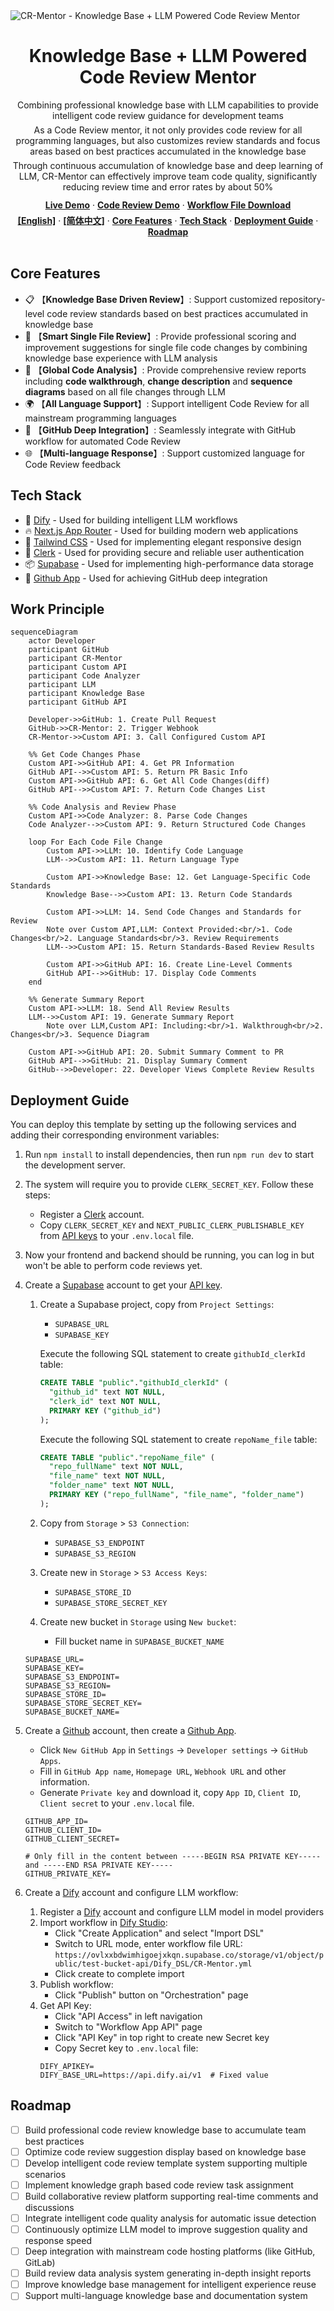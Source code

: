 <div>
  <img alt="CR-Mentor - Knowledge Base + LLM Powered Code Review Mentor" src="https://ovlxxbdwimhigoejxkqn.supabase.co/storage/v1/object/public/test-bucket-api/Dify_DSL/en-homePage.png">
  <h1 align="center">Knowledge Base + LLM Powered Code Review Mentor</h1>
</div>

<div align="center">
  <div>
    Combining professional knowledge base with LLM capabilities to provide intelligent code review guidance for development teams
  </div>
  <div style="margin-top: 6px;">
    As a Code Review mentor, it not only provides code review for all programming languages, but also customizes review standards and focus areas based on best practices accumulated in the knowledge base
  </div>
  <div style="margin-top: 6px;">
    Through continuous accumulation of knowledge base and deep learning of LLM, CR-Mentor can effectively improve team code quality, significantly reducing review time and error rates by about 50%
  </div>
</div>

<div align="center" style="margin-top: 12px;">
  <a href="https://cr-mentor.top/"><strong>Live Demo</strong></a> ·
  <a href="https://github.com/Gijela/CR-Mentor/pull/6"><strong>Code Review Demo</strong></a> ·
  <a href="https://ovlxxbdwimhigoejxkqn.supabase.co/storage/v1/object/public/test-bucket-api/Dify_DSL/CR-Mentor.yml"><strong>Workflow File Download</strong></a>
</div>

<div align="center" style="margin-top: 6px;">
  <a href="README.md"><strong>[English]</strong></a> ·
  <a href="README-zh.md"><strong>[简体中文]</strong></a> ·
  <a href="#core-features"><strong>Core Features</strong></a> ·
  <a href="#tech-stack"><strong>Tech Stack</strong></a> ·
  <a href="#deployment-guide"><strong>Deployment Guide</strong></a> ·
  <a href="#roadmap"><strong>Roadmap</strong></a>
</div>
<br/>

## Core Features

- 📋 【**Knowledge Base Driven Review**】: Support customized repository-level code review standards based on best practices accumulated in knowledge base
- 🤖 【**Smart Single File Review**】: Provide professional scoring and improvement suggestions for single file code changes by combining knowledge base experience with LLM analysis
- 🚀 【**Global Code Analysis**】: Provide comprehensive review reports including **code walkthrough**, **change description** and **sequence diagrams** based on all file changes through LLM
- 🌍 【**All Language Support**】: Support intelligent Code Review for all mainstream programming languages
- 🔄 【**GitHub Deep Integration**】: Seamlessly integrate with GitHub workflow for automated Code Review
- 🌐 【**Multi-language Response**】: Support customized language for Code Review feedback

## Tech Stack

- 🧠 [Dify](https://dify.ai/) - Used for building intelligent LLM workflows
- 🔥 [Next.js App Router](https://nextjs.org/docs/app) - Used for building modern web applications
- 🎨 [Tailwind CSS](https://tailwindcss.com/) - Used for implementing elegant responsive design
- 🔐 [Clerk](https://clerk.dev/) - Used for providing secure and reliable user authentication
- 📦 [Supabase](https://supabase.com/) - Used for implementing high-performance data storage
- 🔗 [Github App](https://github.com/apps/cr-mentor) - Used for achieving GitHub deep integration

## Work Principle

```mermaid
sequenceDiagram
    actor Developer
    participant GitHub
    participant CR-Mentor
    participant Custom API
    participant Code Analyzer
    participant LLM
    participant Knowledge Base
    participant GitHub API

    Developer->>GitHub: 1. Create Pull Request
    GitHub->>CR-Mentor: 2. Trigger Webhook
    CR-Mentor->>Custom API: 3. Call Configured Custom API
    
    %% Get Code Changes Phase
    Custom API->>GitHub API: 4. Get PR Information
    GitHub API-->>Custom API: 5. Return PR Basic Info
    Custom API->>GitHub API: 6. Get All Code Changes(diff)
    GitHub API-->>Custom API: 7. Return Code Changes List
    
    %% Code Analysis and Review Phase
    Custom API->>Code Analyzer: 8. Parse Code Changes
    Code Analyzer-->>Custom API: 9. Return Structured Code Changes
    
    loop For Each Code File Change
        Custom API->>LLM: 10. Identify Code Language
        LLM-->>Custom API: 11. Return Language Type
        
        Custom API->>Knowledge Base: 12. Get Language-Specific Code Standards
        Knowledge Base-->>Custom API: 13. Return Code Standards
        
        Custom API->>LLM: 14. Send Code Changes and Standards for Review
        Note over Custom API,LLM: Context Provided:<br/>1. Code Changes<br/>2. Language Standards<br/>3. Review Requirements
        LLM-->>Custom API: 15. Return Standards-Based Review Results
        
        Custom API->>GitHub API: 16. Create Line-Level Comments
        GitHub API-->>GitHub: 17. Display Code Comments
    end
    
    %% Generate Summary Report
    Custom API->>LLM: 18. Send All Review Results
    LLM-->>Custom API: 19. Generate Summary Report
        Note over LLM,Custom API: Including:<br/>1. Walkthrough<br/>2. Changes<br/>3. Sequence Diagram
    
    Custom API->>GitHub API: 20. Submit Summary Comment to PR
    GitHub API-->>GitHub: 21. Display Summary Comment
    GitHub-->>Developer: 22. Developer Views Complete Review Results
```

## Deployment Guide
You can deploy this template by setting up the following services and adding their corresponding environment variables:

1. Run `npm install` to install dependencies, then run `npm run dev` to start the development server.

2. The system will require you to provide `CLERK_SECRET_KEY`. Follow these steps:
   - Register a [Clerk](https://clerk.dev) account.
   - Copy `CLERK_SECRET_KEY` and `NEXT_PUBLIC_CLERK_PUBLISHABLE_KEY` from [API keys](https://dashboard.clerk.com/last-active?path=api-keys) to your `.env.local` file.

3. Now your frontend and backend should be running, you can log in but won't be able to perform code reviews yet.

4. Create a [Supabase](https://supabase.com) account to get your [API key](https://supabase.com/dashboard/project/_/settings/api).
   1. Create a Supabase project, copy from `Project Settings`:
      - `SUPABASE_URL`
      - `SUPABASE_KEY`
      
      Execute the following SQL statement to create `githubId_clerkId` table:
      ```sql
      CREATE TABLE "public"."githubId_clerkId" (
        "github_id" text NOT NULL,
        "clerk_id" text NOT NULL,
        PRIMARY KEY ("github_id")
      );
      ```
      Execute the following SQL statement to create `repoName_file` table:
      ```sql
      CREATE TABLE "public"."repoName_file" (
        "repo_fullName" text NOT NULL,
        "file_name" text NOT NULL,
        "folder_name" text NOT NULL,
        PRIMARY KEY ("repo_fullName", "file_name", "folder_name")
      );
      ```
   
   2. Copy from `Storage` > `S3 Connection`:
      - `SUPABASE_S3_ENDPOINT`  
      - `SUPABASE_S3_REGION`
   
   3. Create new in `Storage` > `S3 Access Keys`:
      - `SUPABASE_STORE_ID`
      - `SUPABASE_STORE_SECRET_KEY`
   
   4. Create new bucket in `Storage` using `New bucket`:
      - Fill bucket name in `SUPABASE_BUCKET_NAME`

   ```
   SUPABASE_URL=
   SUPABASE_KEY=
   SUPABASE_S3_ENDPOINT=
   SUPABASE_S3_REGION=
   SUPABASE_STORE_ID=
   SUPABASE_STORE_SECRET_KEY=
   SUPABASE_BUCKET_NAME=
   ```

5. Create a [Github](https://github.com) account, then create a [Github App](https://github.com/settings/applications/new).
   - Click `New GitHub App` in `Settings` -> `Developer settings` -> `GitHub Apps`.
   - Fill in `GitHub App name`, `Homepage URL`, `Webhook URL` and other information.
   - Generate `Private key` and download it, copy `App ID`, `Client ID`, `Client secret` to your `.env.local` file.
   ```
   GITHUB_APP_ID=
   GITHUB_CLIENT_ID=
   GITHUB_CLIENT_SECRET=

   # Only fill in the content between -----BEGIN RSA PRIVATE KEY----- and -----END RSA PRIVATE KEY-----
   GITHUB_PRIVATE_KEY= 
   ```
   
6. Create a [Dify](https://dify.ai/) account and configure LLM workflow:
   1. Register a [Dify](https://dify.ai/) account and configure LLM model in model providers
   2. Import workflow in [Dify Studio](https://cloud.dify.ai/apps?category=workflow):
      - Click "Create Application" and select "Import DSL"
      - Switch to URL mode, enter workflow file URL: `https://ovlxxbdwimhigoejxkqn.supabase.co/storage/v1/object/public/test-bucket-api/Dify_DSL/CR-Mentor.yml`
      - Click create to complete import
   3. Publish workflow:
      - Click "Publish" button on "Orchestration" page
   4. Get API Key:
      - Click "API Access" in left navigation
      - Switch to "Workflow App API" page
      - Click "API Key" in top right to create new Secret key
      - Copy Secret key to `.env.local` file:
      ```
      DIFY_APIKEY=
      DIFY_BASE_URL=https://api.dify.ai/v1  # Fixed value
      ```


## Roadmap

- [ ] Build professional code review knowledge base to accumulate team best practices
- [ ] Optimize code review suggestion display based on knowledge base
- [ ] Develop intelligent code review template system supporting multiple scenarios
- [ ] Implement knowledge graph based code review task assignment
- [ ] Build collaborative review platform supporting real-time comments and discussions
- [ ] Integrate intelligent code quality analysis for automatic issue detection
- [ ] Continuously optimize LLM model to improve suggestion quality and response speed
- [ ] Deep integration with mainstream code hosting platforms (like GitHub, GitLab)
- [ ] Build review data analysis system generating in-depth insight reports
- [ ] Improve knowledge base management for intelligent experience reuse
- [ ] Support multi-language knowledge base and documentation system
